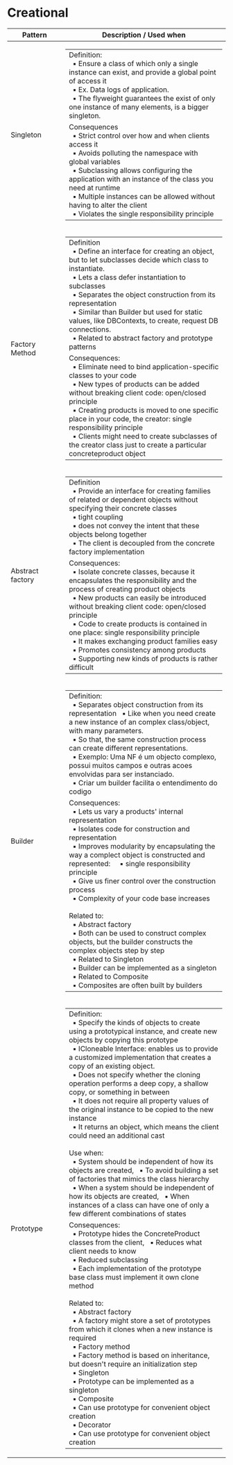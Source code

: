 ﻿# Creational


<table>
   <thead>
      <tr>
         <th>Pattern</th>
         <th>Description / Used when</th>
      </tr>
   </thead>
   <tbody>
      <tr>
         <td width="150">Singleton</td>
         <td width="600">     
             <table>
             <tr><td width="600">
             Definition:<br>
                &nbsp;&nbsp;▪ Ensure a class of which only a single instance can exist, and provide a global point of access it<br>
	            &nbsp;&nbsp;▪ Ex. Data logs of application.<br>
                &nbsp;&nbsp;▪ The flyweight guarantees the exist of only one instance of many elements, is a bigger singleton.<br>
            </td></tr>
            <tr><td width="600">
                Consequences<br>
                &nbsp;&nbsp;▪ Strict control over how and when clients access it<br>
                &nbsp;&nbsp;▪ Avoids polluting the namespace with global variables<br>
                &nbsp;&nbsp;▪ Subclassing allows configuring the application with an instance of the class you need at runtime<br>
                &nbsp;&nbsp;▪ Multiple instances can be allowed without having to alter the client<br>
                &nbsp;&nbsp;▪ Violates the single responsibility principle<br>    
             </td></tr>
            </table>
         </td>
      </tr>
      <tr>
         <td width="150">Factory Method</td>
         <td width="600">
         <table>
            <tr><td width="600">
            Definition<br>
            &nbsp;&nbsp;▪ Define an interface for creating an object, but to let subclasses decide which class to instantiate. <br>
            &nbsp;&nbsp;▪ Lets a class defer instantiation to subclasses<br>
            &nbsp;&nbsp;▪ Separates the object construction from its representation<br>
            &nbsp;&nbsp;▪ Similar than Builder but used for static values, like DBContexts, to create, request DB connections.<br>
            &nbsp;&nbsp;▪ Related to abstract factory and prototype patterns<br>
            </td></tr>
            <tr><td width="600">
            Consequences:<br>
            &nbsp;&nbsp;▪ Eliminate need to bind application-specific classes to your code<br>
            &nbsp;&nbsp;▪ New types of products can be added without breaking client code: open/closed principle<br>
            &nbsp;&nbsp;▪ Creating products is moved to one specific place in your code, the creator: single responsibility principle<br>
            &nbsp;&nbsp;▪ Clients might need to create subclasses of the creator class just to create a particular concreteproduct object<br>
            </td></tr>
        </table>
        </td>
      </tr>
      <tr>
         <td width="150">Abstract factory</td>
         <td width="600">
         <table>
            <tr><td width="600">
            Definition<br>
                &nbsp;&nbsp;▪ Provide an interface for creating families of related or dependent objects without specifying their concrete classes<br>
                &nbsp;&nbsp;▪ tight coupling<br>
                &nbsp;&nbsp;▪ does not convey the intent that these objects belong together<br>
                &nbsp;&nbsp;▪ The client is decoupled from the concrete factory implementation<br>
            </td></tr>
            <tr><td width="600">
            Consequences:<br>
                &nbsp;&nbsp;▪ Isolate concrete classes, because it encapsulates the responsibility and the process of creating product objects<br>
                &nbsp;&nbsp;▪ New products can easily be introduced without breaking client code: open/closed principle<br>
                &nbsp;&nbsp;▪ Code to create products is contained in one place: single responsibility principle<br>
                &nbsp;&nbsp;▪ It makes exchanging product families easy<br>
                &nbsp;&nbsp;▪ Promotes consistency among products<br>
                &nbsp;&nbsp;▪ Supporting new kinds of products is rather difficult<br>
            </td></tr>
        </table>         
         </td>
      </tr>
      <tr>
         <td width="150">Builder</td>
         <td width="600">
         <table>
            <tr><td width="600">
            Definition:<br>
                &nbsp;&nbsp;▪ Separates object construction from its representation
                &nbsp;&nbsp;▪ Like when you need create a new instance of an complex class/object, with many parameters.<br>
                &nbsp;&nbsp;▪ So that, the same construction process can create different representations.<br>
                &nbsp;&nbsp;▪ Exemplo: Uma NF é um objecto complexo, possui muitos campos e outras acoes envolvidas para ser instanciado. <br>
                &nbsp;&nbsp;▪ Criar um builder facilita o entendimento do codigo<br>            
            </td></tr>
            <tr><td width="600">
            Consequences:<br>
	            &nbsp;&nbsp;▪ Lets us vary a products' internal representation<br>
	            &nbsp;&nbsp;▪ Isolates code for construction and representation<br>
	            &nbsp;&nbsp;▪ Improves modularity by encapsulating the way a complect object is constructed and represented: 
                &nbsp;&nbsp;&nbsp;&nbsp;▪ single responsibility principle<br>
	            &nbsp;&nbsp;▪ Give us finer control over the construction process<br>
	            &nbsp;&nbsp;▪ Complexity of your code base increases<br>
                <br>
            Related to:<br>
	            &nbsp;&nbsp;▪  Abstract factory<br>
		            &nbsp;&nbsp;▪ Both can be used to construct complex objects, but the builder constructs the complex objects step by step<br>
	            &nbsp;&nbsp;▪ Related to Singleton<br>
		            &nbsp;&nbsp;▪ Builder can be implemented as a singleton<br>
	            &nbsp;&nbsp;▪ Related to Composite<br>
		            &nbsp;&nbsp;▪ Composites are often built by builders<br>   
            </td></tr>
        </table>         
         </td>
      </tr>
      <tr>
         <td width="150">Prototype</td>
         <td width="600">
         <table>
            <tr><td width="600">
            Definition:<br>
                &nbsp;&nbsp;▪ Specify the kinds of objects to create using a prototypical instance, and create new objects by copying this prototype<br>
                &nbsp;&nbsp;▪ ICloneable Interface: enables us to provide a customized implementation that creates a copy of an existing object.<br>
                &nbsp;&nbsp;▪ Does not specify whether the cloning operation performs a deep copy, a shallow copy, or something in between<br>
                &nbsp;&nbsp;▪ It does not require all property values of the original instance to be copied to the new instance<br>
                &nbsp;&nbsp;▪ It returns an object, which means the client could need an additional cast<br>
            <br>
            Use when:<br>
	            &nbsp;&nbsp;▪ System should be independent of how its objects are created, 
                &nbsp;&nbsp;▪ To avoid building a set of factories that mimics the class hierarchy<br>
	            &nbsp;&nbsp;▪ When a system should be independent of how its objects are created, 
                &nbsp;&nbsp;▪ When instances of a class can have one of only a few different combinations of states<br>   
            </td></tr>
            <tr><td width="600">
            Consequences:<br>
	            &nbsp;&nbsp;▪ Prototype hides the ConcreteProduct classes from the client, 
                &nbsp;&nbsp;▪ Reduces what client needs to know<br>
	            &nbsp;&nbsp;▪ Reduced subclassing<br>
	            &nbsp;&nbsp;▪ Each implementation of the prototype base class must implement it own clone method<br>
            <br>
                Related to:<br>
	            &nbsp;&nbsp;▪ Abstract factory<br>
		            &nbsp;&nbsp;▪ A factory might store a set of prototypes from which it clones when a new instance is required<br>
	            &nbsp;&nbsp;▪ Factory method<br>
		            &nbsp;&nbsp;▪ Factory method is based on inheritance, but doesn't require an initialization step<br>
	            &nbsp;&nbsp;▪ Singleton<br>
		            &nbsp;&nbsp;▪ Prototype can be implemented as a singleton<br>
	            &nbsp;&nbsp;▪ Composite<br> 
		            &nbsp;&nbsp;▪ Can use prototype for convenient object creation<br>
	            &nbsp;&nbsp;▪ Decorator<br>
		            &nbsp;&nbsp;▪ Can use prototype for convenient object creation<br>
            </td></tr>
        </table>            
         </td>
      </tr>      
   </tbody>
</table>
</body>